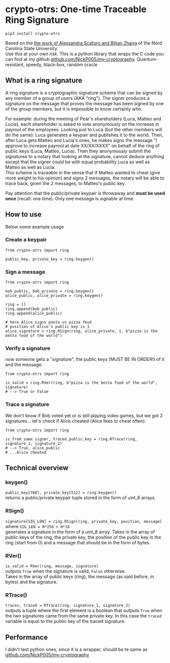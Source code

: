# crypto-otrs: One-time Traceable Ring Signature
```
pip3 install crypto-otrs
```


Based on the [the work of Alessandra Scafuro and Bihan Zhang](https://eprint.iacr.org/2021/1054.pdf) of the Nord Carolina State University.  
Use this at your own risk. This is a python library that wraps the C code you can find at my github [github.com/NickP005/my-cryptography](https://github.com/NickP005/my-cryptography). 
Quantum-resistant, speedy, black-box, random oracle

## What is a ring signature
A ring signature is a cryptographic signature scheme that can be signed by any member of a group of users (AKA "ring"). The signer produces a signature on the message that proves the message has been signed by one of the group members, but it is impossible to know certainly who.
    
For example: during the meeting of Pear's shareholders (Luca, Matteo and Lucia), each shareholder is asked to vote anonymously on the increase in payrool of the employees. Looking just to Luca (but the other members will do the same): Luca generates a keypair and publishes it to the world. Then, after Luca gets Matteo and Lucia's ones, he makes signs the message "I approve to increase payrool at date XX/XX/XXXX" on behalf of the ring of public keys (Luca, Matteo, Lucia). Then they anonymously submit the signatures to a notary that looking at the signature, cannot deduce anything except that the signer could be with equal probability Luca as well as Matteo as well as Lucia.  
This scheme is traceable in the sense that if Matteo wanted to cheat (give more weight to his opinion) and signs 2 messages, the notary will be able to trace back, given the 2 messages, to Matteo's public key.

Pay attention that the public/private keypair is throwaway and **must be used once** (recall: one time). Only one message is signable at time.

## How to use
Below some example usage

### Create a keypair
```
from crypto-otrs import ring

public_key, private_key = ring.keygen()
```

### Sign a message
```
from crypto-otrs import ring

bob_public, bob_private = ring.keygen()
alice_public, alice_private = ring.keygen()

ring = []
ring.append(bob_public)
ring.append(alice_public)

# here Alice signs pasta vs pizza feud
# position of Alice's public key is 1
alice_signature = ring.RSign(ring, alice_private, 1, b"pizza is the besta food of the world")
```

### Verify a signature
now someone gets a "signature", the public keys (MUST BE IN ORDER!) of it and the message:
```
from crypto-otrs import ring

is_valid = ring.RVer(ring, b"pizza is the besta food of the world", signature) 
# --> True or False
```

### Trace a signature
We don't know if Bob voted yet or is still playing video games, but we got 2 signatures... let's check if Alice cheated (Alice likes to cheat often):
```
from crypto-otrs import ring

is_from_same_signer, traced_public_key = ring.RTrace(ring, signature_1, signature_2)
# --> True, alice_public
# ...Alice cheated
```

## Technical overview
### keygen() 
`public_key[768], private_key[512] = ring.keygen()`  
returns a public/private keypair tuple stored in the form of uint_8 arrays.
### RSign() 
`signature[SIG_LEN] = ring.RSign(ring, private_key, position, message)`  
where `SIG_LEN = N*256 + N*16`  
generates a signature in the form of a uint_8 array. Takes in the array of public keys of the ring, the private key, the position of the public key in the ring (start from 0) and a message that should be in the form of bytes.
### RVer() 
`is_valid = RVer(ring, message, signature)`  
outputs `True` when the signature is valid, `False` otherwise.  
Takes in the array of public keys (ring), the message (as said before, in bytes) and the signature.
### RTrace() 
`traces, traced = RTrace(ring, signature_1, signature_2)`  
outputs a tuple where the first element is a boolean that outputs `True` when the two signatures came from the same private key. In this case the `traced` variable is equal to the public key of the traced signature.

## Performance
I didn't test python ones, since it is a wrapper, should be te same as [github.com/NickP005/my-cryptography](https://github.com/NickP005/my-cryptography)